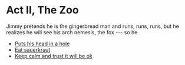 # Act II, The Zoo

Jimmy pretends he is the gingerbread man and runs, runs, runs, but he
realizes he will see his arch nemesis, the fox --- so he

  * [Puts his head in a hole](./1c.md)
  * [Eat sauerkraut](./1d.md)
  * [Keep calm and trust it will be ok](./3b.md)
